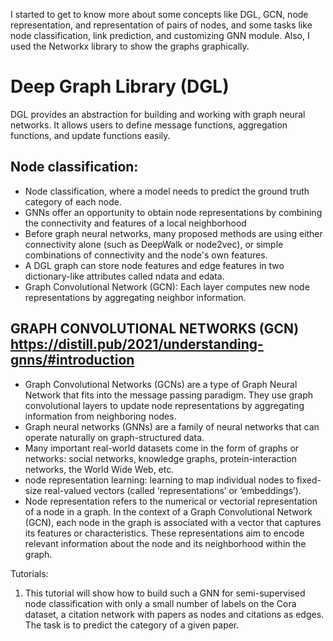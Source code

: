 I started to get to know more about some concepts like DGL, GCN, node representation, and representation of pairs of nodes, and some tasks like node classification, link prediction, and customizing GNN module. Also, I used the Networkx library to show the graphs graphically.

# Deep Graph Library (DGL)
DGL provides an abstraction for building and working with graph neural networks. It allows users to define message functions, aggregation functions, and update functions easily.
## Node classification:
* Node classification, where a model needs to predict the ground truth category of each node.
* GNNs offer an opportunity to obtain node representations by combining the connectivity and features of a local neighborhood
* Before graph neural networks, many proposed methods are using either connectivity alone (such as DeepWalk or node2vec), or simple combinations of connectivity and the node's own features.
* A DGL graph can store node features and edge features in two dictionary-like attributes called ndata and edata.
* Graph Convolutional Network (GCN): Each layer computes new node representations by aggregating neighbor information.


## GRAPH CONVOLUTIONAL NETWORKS (GCN) https://distill.pub/2021/understanding-gnns/#introduction
* Graph Convolutional Networks (GCNs) are a type of Graph Neural Network that fits into the message passing paradigm. They use graph convolutional layers to update node representations by aggregating information from neighboring nodes.
* Graph neural networks (GNNs) are a family of neural networks that can operate naturally on graph-structured data. 
* Many important real-world datasets come in the form of graphs or networks: social networks, knowledge graphs, protein-interaction networks, the World Wide Web, etc.
* node representation learning: learning to map individual nodes to fixed-size real-valued vectors (called ‘representations’ or ‘embeddings’).
* Node representation refers to the numerical or vectorial representation of a node in a graph. In the context of a Graph Convolutional Network (GCN), each node in the graph is associated with a vector that captures its features or characteristics. These representations aim to encode relevant information about the node and its neighborhood within the graph.





Tutorials:
1. This tutorial will show how to build such a GNN for semi-supervised node classification with only a small number of labels on the Cora dataset, a citation network with papers as nodes and citations as edges. The task is to predict the category of a given paper. 


